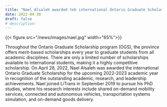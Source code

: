 ```yaml
---
title: "Nael Alsaleh awarded teh international Ontario Graduate Scholarship"
date: 2022-04-30
draft: false
# description:
---
```

<!-- ![](../images/nael.jpg) -->
{{< figure src="/news/images/nael.jpg" width="65%">}}


<!--more-->

Throughout the Ontario Graduate Scholarship program (OGS), the province offers merit-based scholarships every year to graduate students from all academic disciplines. There are only a limited number of scholarships available to international students, making it a highly competitive scholarship. On April 28, 2022, Nael Alsaleh was awarded the international Ontario Graduate Scholarship for the upcoming 2022-2023 academic year in recognition of the outstanding academic, research, and leadership achievements. Nael joined LiTrans in September 2019 to pursue his PhD studies, where his research interests include shared on-demand mobility services, connected and autonomous vehicles, transportation systems simulation, and on-demand goods delivery.
